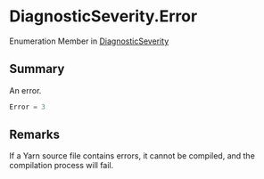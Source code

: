 # DiagnosticSeverity.Error

Enumeration Member in [DiagnosticSeverity](/docs/api/csharp/yarn.compiler.diagnostic.diagnosticseverity.md)

## Summary


An error.


```csharp
Error = 3
```

## Remarks


If a Yarn source file contains errors, it cannot be compiled,
and the compilation process will fail.


